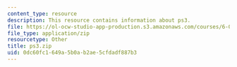 ```yaml
---
content_type: resource
description: This resource contains information about ps3.
file: https://ol-ocw-studio-app-production.s3.amazonaws.com/courses/6-006-introduction-to-algorithms-fall-2011/0dc60fc1649a5b0ab2ae5cfdadf887b3_ps3.zip
file_type: application/zip
resourcetype: Other
title: ps3.zip
uid: 0dc60fc1-649a-5b0a-b2ae-5cfdadf887b3
---
```

